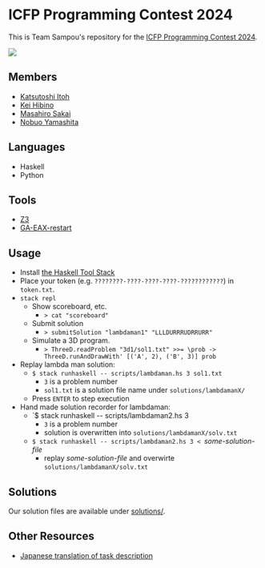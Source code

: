 # ICFP Programming Contest 2024

This is Team Sampou's repository for the [ICFP Programming Contest 2024](https://icfpcontest2024.github.io/).

![](banner.png)

## Members

* [Katsutoshi Itoh](https://github.com/cutsea110)
* [Kei Hibino](https://github.com/khibino)
* [Masahiro Sakai](https://github.com/msakai)
* [Nobuo Yamashita](https://github.com/nobsun)

## Languages

* Haskell
* Python

## Tools

* [Z3](https://github.com/Z3Prover/z3)
* [GA-EAX-restart](https://github.com/senshineL/GA-EAX-restart)

## Usage

* Install [the Haskell Tool Stack](https://docs.haskellstack.org/en/stable/)
* Place your token (e.g. `????????-????-????-????-????????????`) in `token.txt`.
* `stack repl`  
  * Show scoreboard, etc.
    * `> cat "scoreboard"`
  * Submit solution
    * `> submitSolution "lambdaman1" "LLLDURRRUDRRURR"`
  * Simulate a 3D program.
    * `> ThreeD.readProblem "3d1/sol1.txt" >>= \prob -> ThreeD.runAndDrawWith' [('A', 2), ('B', 3)] prob`
* Replay lambda man solution:
  * `$ stack runhaskell -- scripts/lambdaman.hs 3 sol1.txt`
    * `3` is a problem number
    * `sol1.txt` is a solution file name under `solutions/lambdamanX/`
  * Press `ENTER` to step execution
* Hand made solution recorder for lambdaman:
  * `$ stack runhaskell -- scripts/lambdaman2.hs 3
    * `3` is a problem number
    * solution is overwritten into `solutions/lambdamanX/solv.txt`
  * `$ stack runhaskell -- scripts/lambdaman2.hs 3 < `*some-solution-file*
    * replay *some-solution-file* and overwirte `solutions/lambdamanX/solv.txt`

## Solutions

Our solution files are available under [solutions/](solutions/).

## Other Resources

* [Japanese translation of task description](docs/task_ja.md)
